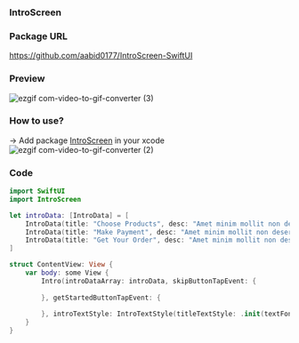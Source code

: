 ### IntroScreen

### Package URL
https://github.com/aabid0177/IntroScreen-SwiftUI

### Preview
![ezgif com-video-to-gif-converter (3)](https://github.com/aabid0177/IntroScreen-SwiftUI/assets/58103845/033f84cd-c0c1-496b-b45b-cbb0de2f69fd)


### How to use?
-> Add package [IntroScreen](https://github.com/aabidDevit/IntroScreen) in your xcode <br>
![ezgif com-video-to-gif-converter (2)](https://github.com/aabid0177/IntroScreen-SwiftUI/assets/58103845/2b7f237e-6cea-4c70-92b9-a2308fd83949)


### Code
```swift
import SwiftUI
import IntroScreen

let introData: [IntroData] = [
    IntroData(title: "Choose Products", desc: "Amet minim mollit non deserunt ullamco est sit aliqua dolor do amet sint. Velit officia consequat duis enim velit mollit.", image: "twinlake"),
    IntroData(title: "Make Payment", desc: "Amet minim mollit non deserunt ullamco est sit aliqua dolor do amet sint. Velit officia consequat duis enim velit mollit.", image: "twinlake"),
    IntroData(title: "Get Your Order", desc: "Amet minim mollit non deserunt ullamco est sit aliqua dolor do amet sint. Velit officia consequat duis enim velit mollit.", image: "twinlake")
]

struct ContentView: View {
    var body: some View {
        Intro(introDataArray: introData, skipButtonTapEvent: {
            
        }, getStartedButtonTapEvent: {
            
        }, introTextStyle: IntroTextStyle(titleTextStyle: .init(textFont: Font.title), descTextStyle: .init(textFont: .system(.title3, weight: .regular)),skipTextStyle: .init(textColor: .pink),  prevTextStyle: .init(textColor: .pink), nextTextStyle: .init(textColor: .pink), pageCountTextStyle: .init(textColor: .pink)))
    }
}
```
